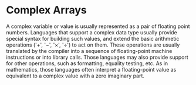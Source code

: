 # Complex Arrays

A complex variable or value is usually represented as a pair of floating point numbers. Languages that support a complex data type usually provide special syntax for building such values, and extend the basic arithmetic operations ('+', '−', '×', '÷') to act on them. These operations are usually translated by the compiler into a sequence of floating-point machine instructions or into library calls. Those languages may also provide support for other operations, such as formatting, equality testing, etc. As in mathematics, those languages often interpret a floating-point value as equivalent to a complex value with a zero imaginary part.

